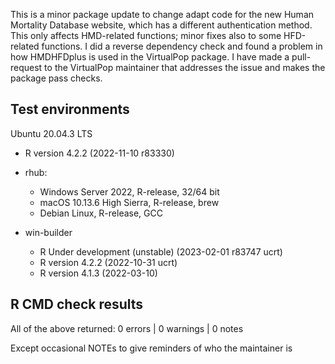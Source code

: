 This is a minor package update to change adapt code for the new Human Mortality Database website, which has a different authentication method. This only affects HMD-related functions; minor fixes also to some HFD-related functions. I did a reverse dependency check and found a problem in how HMDHFDplus is used in the VirtualPop package. I have made a pull-request to the VirtualPop maintainer that addresses the issue and makes the package pass checks.

## Test environments
Ubuntu 20.04.3 LTS
  * R version 4.2.2 (2022-11-10 r83330)
  
* rhub:
  * Windows Server 2022, R-release, 32/64 bit
  * macOS 10.13.6 High Sierra, R-release, brew
  * Debian Linux, R-release, GCC

* win-builder
  * R Under development (unstable) (2023-02-01 r83747 ucrt)
  * R version 4.2.2 (2022-10-31 ucrt)
  * R version 4.1.3 (2022-03-10)

## R CMD check results
All of the above returned:
0 errors | 0 warnings | 0 notes 

Except occasional NOTEs to give reminders of who the maintainer is
